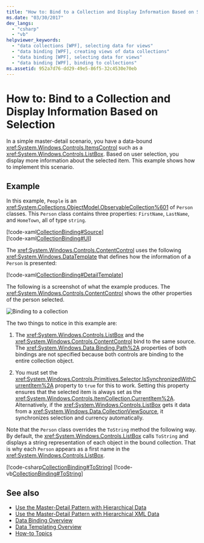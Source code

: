```yaml
---
title: "How to: Bind to a Collection and Display Information Based on Selection"
ms.date: "03/30/2017"
dev_langs: 
  - "csharp"
  - "vb"
helpviewer_keywords: 
  - "data collections [WPF], selecting data for views"
  - "data binding [WPF], creating views of data collections"
  - "data binding [WPF], selecting data for views"
  - "data binding [WPF], binding to collections"
ms.assetid: 952a7d76-dd29-49e5-86f5-32c4530e70eb
---
```

# How to: Bind to a Collection and Display Information Based on Selection
In a simple master-detail scenario, you have a data-bound <xref:System.Windows.Controls.ItemsControl> such as a <xref:System.Windows.Controls.ListBox>. Based on user selection, you display more information about the selected item. This example shows how to implement this scenario.  
  
## Example  
 In this example, `People` is an <xref:System.Collections.ObjectModel.ObservableCollection%601> of `Person` classes. This `Person` class contains three properties: `FirstName`, `LastName`, and `HomeTown`, all of type `string`.  
  
 [!code-xaml[CollectionBinding#Source](~/samples/snippets/csharp/VS_Snippets_Wpf/CollectionBinding/CSharp/Window1.xaml#source)]  
[!code-xaml[CollectionBinding#UI](~/samples/snippets/csharp/VS_Snippets_Wpf/CollectionBinding/CSharp/Window1.xaml#ui)]  
  
 The <xref:System.Windows.Controls.ContentControl> uses the following <xref:System.Windows.DataTemplate> that defines how the information of a `Person` is presented:  
  
 [!code-xaml[CollectionBinding#DetailTemplate](~/samples/snippets/csharp/VS_Snippets_Wpf/CollectionBinding/CSharp/Window1.xaml#detailtemplate)]  
  
 The following is a screenshot of what the example produces. The <xref:System.Windows.Controls.ContentControl> shows the other properties of the person selected.  
  
 ![Binding to a collection](./media/databinding-collectionbindingsample.png "DataBinding_CollectionBindingSample")  
  
 The two things to notice in this example are:  
  
1. The <xref:System.Windows.Controls.ListBox> and the <xref:System.Windows.Controls.ContentControl> bind to the same source. The <xref:System.Windows.Data.Binding.Path%2A> properties of both bindings are not specified because both controls are binding to the entire collection object.  
  
2. You must set the <xref:System.Windows.Controls.Primitives.Selector.IsSynchronizedWithCurrentItem%2A> property to `true` for this to work. Setting this property ensures that the selected item is always set as the <xref:System.Windows.Controls.ItemCollection.CurrentItem%2A>. Alternatively, if the <xref:System.Windows.Controls.ListBox> gets it data from a <xref:System.Windows.Data.CollectionViewSource>, it synchronizes selection and currency automatically.  
  
 Note that the `Person` class overrides the `ToString` method the following way. By default, the <xref:System.Windows.Controls.ListBox> calls `ToString` and displays a string representation of each object in the bound collection. That is why each `Person` appears as a first name in the <xref:System.Windows.Controls.ListBox>.  
  
 [!code-csharp[CollectionBinding#ToString](~/samples/snippets/csharp/VS_Snippets_Wpf/CollectionBinding/CSharp/Data.cs#tostring)]
 [!code-vb[CollectionBinding#ToString](~/samples/snippets/visualbasic/VS_Snippets_Wpf/CollectionBinding/VisualBasic/Person.vb#tostring)]  
  
## See also

- [Use the Master-Detail Pattern with Hierarchical Data](how-to-use-the-master-detail-pattern-with-hierarchical-data.md)
- [Use the Master-Detail Pattern with Hierarchical XML Data](how-to-use-the-master-detail-pattern-with-hierarchical-xml-data.md)
- [Data Binding Overview](../../../desktop-wpf/data/data-binding-overview.md)
- [Data Templating Overview](data-templating-overview.md)
- [How-to Topics](data-binding-how-to-topics.md)
